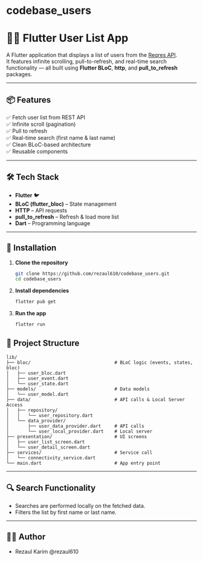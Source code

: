 # codebase_users

# 🧑‍💼 Flutter User List App

A Flutter application that displays a list of users from the [Reqres API](https://reqres.in/api/users).  
It features infinite scrolling, pull-to-refresh, and real-time search functionality — all built using **Flutter BLoC**, **http**, and **pull_to_refresh** packages.

---

## 📦 Features

✅ Fetch user list from REST API  
✅ Infinite scroll (pagination)  
✅ Pull to refresh  
✅ Real-time search (first name & last name)  
✅ Clean BLoC-based architecture  
✅ Reusable components  

---

## 🛠️ Tech Stack

- **Flutter** 🐦  
- **BLoC (flutter_bloc)** – State management  
- **HTTP** – API requests  
- **pull_to_refresh** – Refresh & load more list  
- **Dart** – Programming language  

---

## 🔧 Installation

1. **Clone the repository**
   ```bash
   git clone https://github.com/rezaul610/codebase_users.git
   cd codebase_users
2. **Install dependencies**
    ```bash
    flutter pub get
3. **Run the app**
    ```bash
    flutter run


## 📁 Project Structure
    lib/
    ├── bloc/                               # BLoC logic (events, states, bloc)
    │   ├── user_bloc.dart
    │   ├── user_event.dart
    │   └── user_state.dart
    ├── models/                             # Data models
    │   └── user_model.dart
    ├── data/                               # API calls & Local Server Access
    │   ├── repository/
    │   │   └── user_repository.dart
    │   └── data_provider/             
    │       ├── user_data_provider.dart     # API calls
    │       └── user_local_provider.dart    # Local server 
    ├── presentation/                       # UI screens
    │   ├── user_list_screen.dart
    │   └── user_detail_screen.dart
    ├── services/                           # Service call 
    │   └── connectivity_service.dart
    └── main.dart                           # App entry point

---

## 🔍 Search Functionality
- Searches are performed locally on the fetched data.
- Filters the list by first name or last name.

---

## 👨‍💻 Author
- Rezaul Karim
@rezaul610




